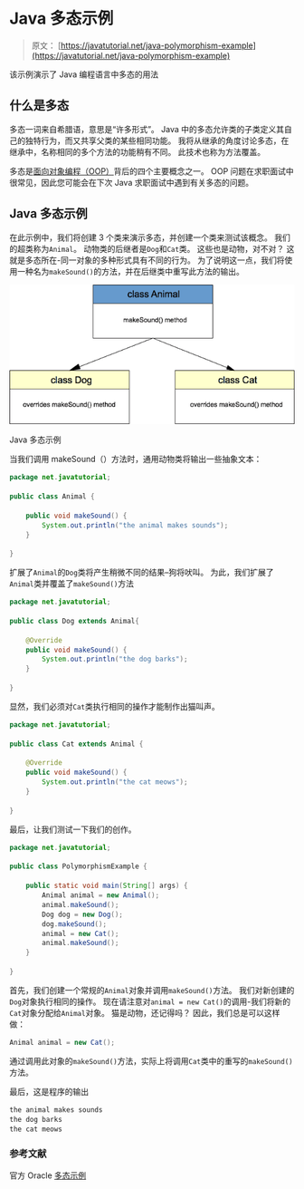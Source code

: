 # Java 多态示例

> 原文： [https://javatutorial.net/java-polymorphism-example](https://javatutorial.net/java-polymorphism-example)

该示例演示了 Java 编程语言中多态的用法

## 什么是多态

多态一词来自希腊语，意思是“许多形式”。 Java 中的多态允许类的子类定义其自己的独特行为，而又共享父类的某些相同功能。 我将从继承的角度讨论多态，在继承中，名称相同的多个方法的功能稍有不同。 此技术也称为方法覆盖。

多态是[面向对象编程（OOP）](https://javatutorial.net/java-oop)背后的四个主要概念之一。 OOP 问题在求职面试中很常见，因此您可能会在下次 Java 求职面试中遇到有关多态的问题。

## Java 多态示例

在此示例中，我们将创建 3 个类来演示多态，并创建一个类来测试该概念。 我们的超类称为`Animal`。 动物类的后继者是`Dog`和`Cat`类。 这些也是动物，对不对？ 这就是多态所在-同一对象的多种形式具有不同的行为。 为了说明这一点，我们将使用一种名为`makeSound()`的方法，并在后继类中重写此方法的输出。

![Java polymorphism example](img/ce87a86824b6014020e0d0c232e3c159.jpg)

Java 多态示例

当我们调用 makeSound（）方法时，通用动物类将输出一些抽象文本：

```java
package net.javatutorial;

public class Animal {

	public void makeSound() {
		System.out.println("the animal makes sounds");
	}

}

```

扩展了`Animal`的`Dog`类将产生稍微不同的结果–狗将吠叫。 为此，我们扩展了`Animal`类并覆盖了`makeSound()`方法

```java
package net.javatutorial;

public class Dog extends Animal{

	@Override
	public void makeSound() {
		System.out.println("the dog barks");
	}

}

```

显然，我们必须对`Cat`类执行相同的操作才能制作出猫叫声。

```java
package net.javatutorial;

public class Cat extends Animal {

	@Override
	public void makeSound() {
		System.out.println("the cat meows");
	}

}

```

最后，让我们测试一下我们的创作。

```java
package net.javatutorial;

public class PolymorphismExample {

	public static void main(String[] args) {
		Animal animal = new Animal();
		animal.makeSound();
		Dog dog = new Dog();
		dog.makeSound();
		animal = new Cat();
		animal.makeSound();
	}

}
```

首先，我们创建一个常规的`Animal`对象并调用`makeSound()`方法。 我们对新创建的`Dog`对象执行相同的操作。 现在请注意对`animal = new Cat()`的调用-我们将新的`Cat`对象分配给`Animal`对象。 猫是动物，还记得吗？ 因此，我们总是可以这样做：

```java
Animal animal = new Cat();
```

通过调用此对象的`makeSound()`方法，实际上将调用`Cat`类中的重写的`makeSound()`方法。

最后，这是程序的输出

```java
the animal makes sounds
the dog barks
the cat meows
```

### 参考文献

官方 Oracle [多态示例](https://docs.oracle.com/javase/tutorial/java/IandI/polymorphism.html)